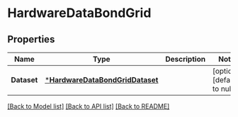 # HardwareDataBondGrid

## Properties
Name | Type | Description | Notes
------------ | ------------- | ------------- | -------------
**Dataset** | [***HardwareDataBondGridDataset**](Hardware_Data_BondGrid_dataset.md) |  | [optional] [default to null]

[[Back to Model list]](../README.md#documentation-for-models) [[Back to API list]](../README.md#documentation-for-api-endpoints) [[Back to README]](../README.md)

